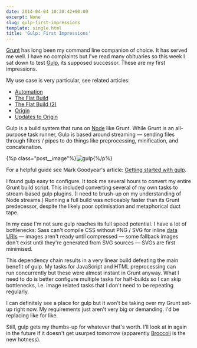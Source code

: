 ```yaml
---
date: 2014-04-04 10:30:42+00:00
excerpt: None
slug: gulp-first-impressions
template: single.html
title: 'Gulp: First Impressions'
---
```


[Grunt](http://gruntjs.com/) has long been my command line companion of choice. It has served me well. I have no complaints but I've read many obituaries so this week I sat down to test [Gulp](http://gulpjs.com/), its supposed successor. These are my first impressions.

My use case is very particular, see related articles:


* [Automation](/2013/03/12/automation/)
* [The Flat Build](/2013/03/18/the-flat-build/)
* [The Flat Build (2)](/2013/04/05/the-flat-build-2/)
* [Origin](/2013/04/30/origin/)
* [Updates to Origin](/2013/06/10/updates-to-origin/)


Gulp is a build system that runs on [Node](http://nodejs.org/) like Grunt. While Grunt is an all-purpose task runner, Gulp is based around streaming — sending files through filters / pipes to do things like preprocessing, minification, and concatenation.

{%p class="post__image"%}![gulp](http://dbushell.com/wp-content/uploads/2014/04/gulp.png){%/p%}

For a helpful guide see Mark Goodyear's article: [Getting started with gulp](http://markgoodyear.com/2014/01/getting-started-with-gulp/).

I found gulp easy to configure. It took me several hours to convert my entire Grunt build script. This included converting several of my own tasks to stream-based gulp plugins. (I need to brush-up on my understanding of Node streams.) Running a full build was noticeably faster than its Grunt predecessor, despite the likely poor optimisation and metaphorical duct tape.

In my case I'm not sure gulp reaches its full speed potential. I have a lot of bottlenecks: Sass can't compile CSS without PNG / SVG for inline [data URIs](http://css-tricks.com/data-uris/) — images aren't ready until compressed — some fallback images don't exist until they're generated from SVG sources — SVGs are first minimised.

This dependency chain results in a very linear build defeating the main benefit of gulp. My tasks for JavaScript and HTML preprocessing can run concurrently but these were almost instant in Grunt anyway. What I need to do is better configure multiple tasks for half-builds so I can skip bottlenecks, i.e. image related tasks that I don't need to be repeating regularly.

I can definitely see a place for gulp but it won't be taking over my Grunt set-up right now. My requirements just aren't very big or demanding. I'd be replacing like for like.

Still, gulp gets my thumbs-up for whatever that's worth. I'll look at in again in the future if it doesn't get usurped tomorrow (apparently [Broccoli](https://github.com/joliss/broccoli) is the new hotness).
